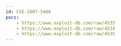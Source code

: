 ```yaml
---
id: CVE-2007-5466
pocs:
    - https://www.exploit-db.com/raw/4533
    - https://www.exploit-db.com/raw/4534
    - https://www.exploit-db.com/raw/4535
---
```

